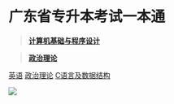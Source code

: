 <!-- _coverpage.md -->

# **广东省专升本考试一本通**

> **[计算机基础与程序设计](/computer/p0)**

> **[政治理论](/political/p)**


[英语](/eng/p0)
[政治理论](/political/p)
[C语言及数据结构](/computer/p0)

![](https://img.waite.wang/images/2022/11/27/640x420.jpg)